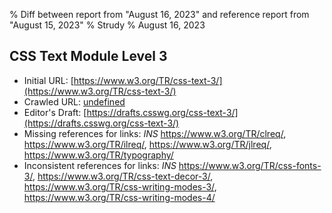 % Diff between report from "August 16, 2023" and reference report from "August 15, 2023"
% Strudy
% August 16, 2023

## CSS Text Module Level 3

- Initial URL: [https://www.w3.org/TR/css-text-3/](https://www.w3.org/TR/css-text-3/)
- Crawled URL: [undefined](undefined)
- Editor's Draft: [https://drafts.csswg.org/css-text-3/](https://drafts.csswg.org/css-text-3/)
- Missing references for links: *INS* https://www.w3.org/TR/clreq/, https://www.w3.org/TR/ilreq/, https://www.w3.org/TR/jlreq/, https://www.w3.org/TR/typography/
- Inconsistent references for links: *INS* https://www.w3.org/TR/css-fonts-3/, https://www.w3.org/TR/css-text-decor-3/, https://www.w3.org/TR/css-writing-modes-3/, https://www.w3.org/TR/css-writing-modes-4/



